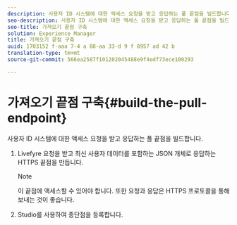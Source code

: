 ```yaml
---
description: 사용자 ID 시스템에 대한 액세스 요청을 받고 응답하는 풀 끝점을 빌드합니다.
seo-description: 사용자 ID 시스템에 대한 액세스 요청을 받고 응답하는 풀 끝점을 빌드합니다.
seo-title: 가져오기 끝점 구축
solution: Experience Manager
title: 가져오기 끝점 구축
uuid: 1703152 f-aaa 7-4 a 88-aa 33-d 9 f 8957 ad 42 b
translation-type: tm+mt
source-git-commit: 566ea2587f101202045488e9f4edf73ece100293

---
```



# 가져오기 끝점 구축{#build-the-pull-endpoint}

사용자 ID 시스템에 대한 액세스 요청을 받고 응답하는 풀 끝점을 빌드합니다.

1. Livefyre 요청을 받고 최신 사용자 데이터를 포함하는 JSON 개체로 응답하는 HTTPS 끝점을 만듭니다.

   >[!NOTE]
   >
   >이 끝점에 액세스할 수 있어야 합니다. 또한 요청과 응답은 HTTPS 프로토콜을 통해 보내는 것이 좋습니다.

1. Studio를 사용하여 종단점을 등록합니다.
